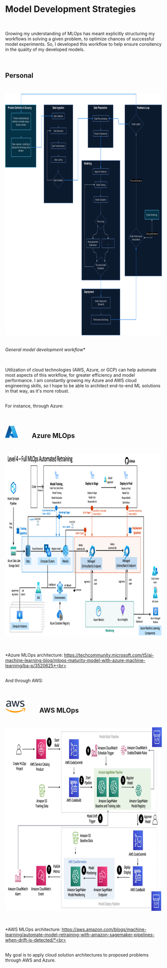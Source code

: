 # Model Development Strategies
<br><br>Growing my understanding of MLOps has meant explicitly structuring my workflows in solving a given problem, to optimize chances of successful model experiments. So, I developed this workflow to help ensure consitency in the quality of my developed models.<br><br><br>

## Personal<br><br>
<img src="workflow.png" alt="workflow" width="860" height="780"/><br><br><br>
*General model development workflow**<br><br><br>

Utilization of cloud technologies (AWS, Azure, or GCP) can help automate most aspects of this workflow, for greater efficiency and model performance. I am constantly growing my Azure and AWS cloud engineering skills, so I hope to be able to architect end-to-end ML solutions in that way, as it's more robust.<br><br>

For instance, through Azure:<br><br>

## <img src="azure_logo.png" style="padding: 10px 40px 0px 0px;" height="39"/> Azure MLOps<br><br>

<img src="azure_mlops.png" alt="workflow" width="820" height="590"/><br><br><br>

*Azure MLOps architecture: https://techcommunity.microsoft.com/t5/ai-machine-learning-blog/mlops-maturity-model-with-azure-machine-learning/ba-p/3520625*<br><br><br>


And through AWS:<br><br>

## <img src="aws_logo.png" style="padding: 10px 40px 0px 0px;" height="39"/> AWS MLOps<br><br>

<img src="aws_mlops.jpg" alt="workflow" width="860" height="590"/><br><br><br>

*AWS MLOps architecture: https://aws.amazon.com/blogs/machine-learning/automate-model-retraining-with-amazon-sagemaker-pipelines-when-drift-is-detected/*<br><br><br>

My goal is to apply cloud solution architectures to proposed problems through AWS and Azure.
